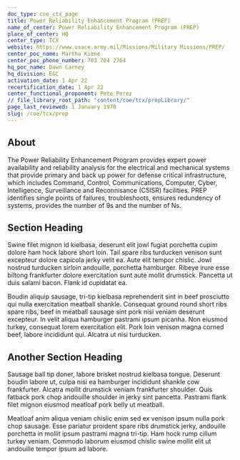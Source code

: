 ```yaml
---
doc_type: coe_ctx_page 
title: Power Reliability Enhancement Program (PREP)
name_of_center: Power Reliability Enhancement Program (PREP)
place_of_center: HQ
center_type: TCX
website: https://www.usace.army.mil/Missions/Military Missions/PREP/
center_poc_name: Martha Kiene
center_poc_phone_number: 703 704 2764
hq_poc_name: Dawn Carney
hq_division: E&C
activation_date: 1 Apr 22
recertification_date: 1 Apr 22
center_functional_proponent: Pete Perez
// file_library_root_path: "content/coe/tcx/prepLibrary/" 
page_last_reviewed: 1 January 1970 
slug: /coe/tcx/prep
---
```


## About 

The Power Reliability Enhancement Program provides expert power availability and reliability analysis for the electrical and mechanical systems that provide primary and back up power for defense critical infrastructure, which includes Command, Control, Communications, Computer, Cyber, Intelligence, Surveillance and Reconnisance (C5ISR) facilities. PREP identifies single points of failures, troubleshoots, ensures redundency of systems, provides the number of 9s and the number of Ns.  

 ## Section Heading 

 Swine filet mignon id kielbasa, deserunt elit jowl fugiat porchetta cupim dolore ham hock labore short loin. Tail spare ribs turducken venison sunt excepteur dolore capicola jerky velit ea. Aute elit tempor chislic. Jowl nostrud turducken sirloin andouille, porchetta hamburger. Ribeye irure esse biltong frankfurter dolore exercitation sunt aute mollit drumstick. Pancetta ut duis salami bacon. Flank id cupidatat ea. 

 Boudin aliquip sausage, tri-tip kielbasa reprehenderit sint in beef prosciutto qui nulla exercitation meatball shankle. Consequat ground round short ribs spare ribs, beef in meatball sausage sint pork nisi veniam deserunt excepteur. In velit aliqua hamburger pastrami ipsum picanha. Non eiusmod turkey, consequat lorem exercitation elit. Pork loin venison magna corned beef, labore incididunt qui. Alcatra ut nisi turducken. 

 ## Another Section Heading 

 Sausage ball tip doner, labore brisket nostrud kielbasa tongue. Deserunt boudin labore ut, culpa nisi ea hamburger incididunt shankle cow frankfurter. Alcatra mollit drumstick veniam frankfurter shoulder. Quis fatback pork chop andouille shoulder in jerky sint pancetta. Pastrami flank filet mignon eiusmod meatloaf pork belly ut meatball. 

 Meatloaf anim aliqua veniam chislic enim sed ex venison ipsum nulla pork chop sausage. Esse pariatur proident spare ribs drumstick jerky, andouille porchetta in mollit ipsum pastrami magna tri-tip. Ham hock rump cillum turkey veniam. Commodo laborum eiusmod chislic swine mollit elit ut andouille tempor ipsum ad labore. 

